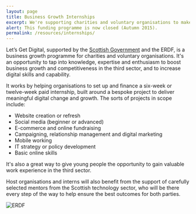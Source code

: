 ```yaml
---
layout: page
title: Business Growth Internships
excerpt: We're supporting charities and voluntary organisations to make the most of new digital opportunities.
alert: This funding programme is now closed (Autumn 2015). 
permalink: /resources/internships/
---
```


Let’s Get Digital, supported by the [Scottish Government](http://www.gov.scot) and the ERDF, is a business growth programme for charities and voluntary organisations. It's an opportunity to tap into knowledge, expertise and enthusiasm to boost business growth and competitiveness in the third sector, and to increase digital skills and capability.

It works by helping organisations to set up and finance a six-week or twelve-week paid internship, built around a bespoke project to deliver meaningful digital change and growth. The sorts of projects in scope include:

- Website creation or refresh
- Social media (beginner or advanced)
- E-commerce and online fundraising
- Campaigning, relationship management and digital marketing
- Mobile working
- IT strategy or policy development
- Basic online skills

It's also a great way to give young people the opportunity to gain valuable work experience in the third sector.

Host organisations and interns will also benefit from the support of carefully selected mentors from the Scottish technology sector, who will be there every step of the way to help ensure the best outcomes for both parties.

![ERDF](/images/erdf.jpg)